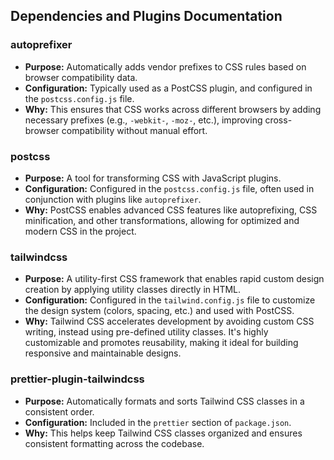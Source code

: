 ## Dependencies and Plugins Documentation

### **autoprefixer**

- **Purpose:** Automatically adds vendor prefixes to CSS rules based on browser compatibility data.
- **Configuration:** Typically used as a PostCSS plugin, and configured in the `postcss.config.js` file.
- **Why:** This ensures that CSS works across different browsers by adding necessary prefixes (e.g., `-webkit-`, `-moz-`, etc.), improving cross-browser compatibility without manual effort.

### **postcss**

- **Purpose:** A tool for transforming CSS with JavaScript plugins.
- **Configuration:** Configured in the `postcss.config.js` file, often used in conjunction with plugins like `autoprefixer`.
- **Why:** PostCSS enables advanced CSS features like autoprefixing, CSS minification, and other transformations, allowing for optimized and modern CSS in the project.

### **tailwindcss**

- **Purpose:** A utility-first CSS framework that enables rapid custom design creation by applying utility classes directly in HTML.
- **Configuration:** Configured in the `tailwind.config.js` file to customize the design system (colors, spacing, etc.) and used with PostCSS.
- **Why:** Tailwind CSS accelerates development by avoiding custom CSS writing, instead using pre-defined utility classes. It's highly customizable and promotes reusability, making it ideal for building responsive and maintainable designs.

### **prettier-plugin-tailwindcss**

- **Purpose:** Automatically formats and sorts Tailwind CSS classes in a consistent order.
- **Configuration:** Included in the `prettier` section of `package.json`.
- **Why:** This helps keep Tailwind CSS classes organized and ensures consistent formatting across the codebase.
